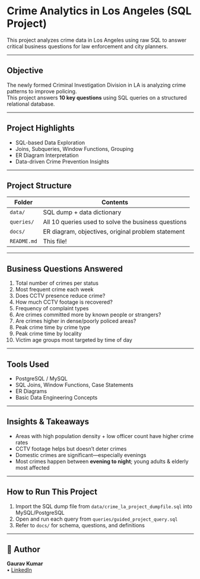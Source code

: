 # Crime Analytics in Los Angeles (SQL Project)

This project analyzes crime data in Los Angeles using raw SQL to answer critical business questions for law enforcement and city planners.

---

## Objective
The newly formed Criminal Investigation Division in LA is analyzing crime patterns to improve policing.  
This project answers **10 key questions** using SQL queries on a structured relational database.

---

## Project Highlights
- SQL-based Data Exploration
- Joins, Subqueries, Window Functions, Grouping
- ER Diagram Interpretation
- Data-driven Crime Prevention Insights

---

## Project Structure

| Folder      | Contents |
|-------------|----------|
| `data/`     | SQL dump + data dictionary |
| `queries/`  | All 10 queries used to solve the business questions |
| `docs/`     | ER diagram, objectives, original problem statement |
| `README.md` | This file! |

---

## Business Questions Answered

1. Total number of crimes per status
2. Most frequent crime each week
3. Does CCTV presence reduce crime?
4. How much CCTV footage is recovered?
5. Frequency of complaint types
6. Are crimes committed more by known people or strangers?
7. Are crimes higher in dense/poorly policed areas?
8. Peak crime time by crime type
9. Peak crime time by locality
10. Victim age groups most targeted by time of day



---

## Tools Used

- PostgreSQL / MySQL
- SQL Joins, Window Functions, Case Statements
- ER Diagrams
- Basic Data Engineering Concepts

---


## Insights & Takeaways
- Areas with high population density + low officer count have higher crime rates
- CCTV footage helps but doesn’t deter crimes
- Domestic crimes are significant—especially evenings
- Most crimes happen between **evening to night**; young adults & elderly most affected



---

## How to Run This Project
1. Import the SQL dump file from `data/crime_la_project_dumpfile.sql` into MySQL/PostgreSQL
2. Open and run each query from `queries/guided_project_query.sql`
3. Refer to `docs/` for schema, questions, and definitions

---

## 👤 Author
**Gaurav Kumar**  
• [LinkedIn](https://www.linkedin.com/in/gaurav-kumar-rd/)
